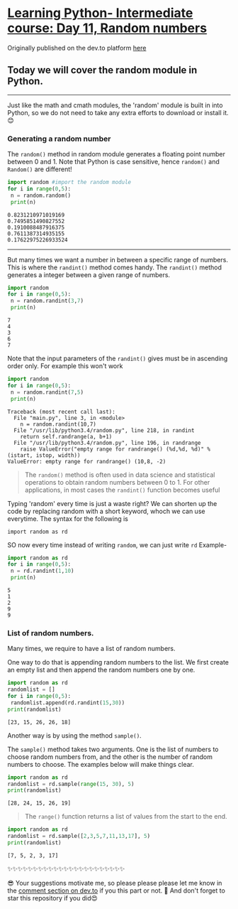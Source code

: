 # [Learning Python- Intermediate course: Day 11, Random numbers](https://dev.to/aatmaj/learning-python-intermediate-course-day-11-random-numbers-5cnj)

Originally published on the dev.to platform [here](https://dev.to/aatmaj/learning-python-intermediate-course-day-11-random-numbers-5cnj)

Today we will cover the random module in Python.
---
____
Just like the math and cmath modules, the 'random' module is built in into Python, so we do not need to take any extra efforts to download or install it.😊
### Generating a random number
The `random()` method in random module generates a floating point number between 0 and 1. Note that Python is case sensitive, hence `random()` and `Random()` are different!
```python
import random #import the random module
for i in range(0,5):
 n = random.random()
 print(n)
```
```
0.8231210971019169
0.7495851490827552
0.1910088487916375
0.7611387314935155
0.17622975226933524
```
___
But many times we want a number in between a specific range of numbers. This is where the `randint()` method comes handy. The `randint()` method generates a integer between a given range of numbers. 
```python
import random
for i in range(0,5):
 n = random.randint(3,7)
 print(n)
```
```
7
4
3
6
7
```
Note that the input parameters of the `randint()` gives must be in ascending order only. For example this won't work
```python
import random 
for i in range(0,5):
 n = random.randint(7,5)
 print(n)
```
```
Traceback (most recent call last):
  File "main.py", line 3, in <module>
    n = random.randint(10,7)
  File "/usr/lib/python3.4/random.py", line 218, in randint
    return self.randrange(a, b+1)
  File "/usr/lib/python3.4/random.py", line 196, in randrange
    raise ValueError("empty range for randrange() (%d,%d, %d)" % (istart, istop, width))
ValueError: empty range for randrange() (10,8, -2)
```
> The `random()` method is often used in data science and statistical operations to obtain random numbers between 0 to 1. For other applications, in most cases the `randint()` function becomes useful

Typing 'random' every time is just a waste right? We can shorten up the code by replacing random with a short keyword, whoch we can use everytime. The syntax for the following is 

`import random as rd` 

SO now every time instead of writing `random`, we can just write `rd`
Example-
```python
import random as rd
for i in range(0,5):
 n = rd.randint(1,10)
 print(n)
```
```
5
1
2
9
9
```

### List of random numbers.
Many times, we require to have a list of random numbers. 

One way to do that is appending random numbers to the list. We first create an empty list and then append the random numbers one by one.
```python
import random as rd
randomlist = []
for i in range(0,5):
 randomlist.append(rd.randint(15,30))
print(randomlist)
```
```
[23, 15, 26, 26, 18]
```
Another way is by using the method `sample()`.

The `sample()` method takes two arguments. One is the list of numbers to choose random numbers from, and the other is the number of random numbers to choose. The examples below will make things clear.
```python
import random as rd
randomlist = rd.sample(range(15, 30), 5)
print(randomlist)
```
```
[28, 24, 15, 26, 19]
```
>The `range()` function returns a list of values from the start to the end.
```python
import random as rd
randomlist = rd.sample([2,3,5,7,11,13,17], 5)
print(randomlist)
```
```
[7, 5, 2, 3, 17]
```
✨✨✨✨✨✨✨✨✨✨✨✨✨✨✨✨✨✨✨✨✨✨✨


😎 Your suggestions motivate me, so please please please let me know in the [comment section on dev.to](https://dev.to/aatmaj/learning-python-intermediate-course-day-11-random-numbers-5cnj) if you this part or not. 🧐 And don't forget to star this repository if you did😍
